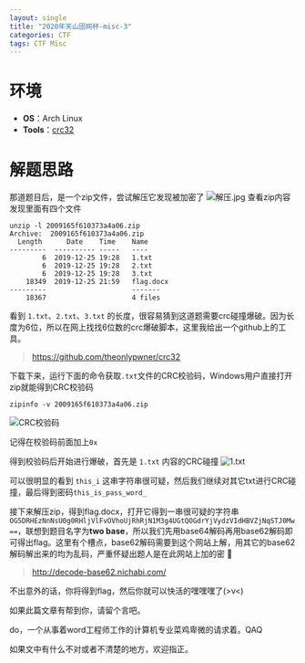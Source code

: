 ```yaml
---
layout: single
title: "2020年天山固网杯-misc-3"
categories: CTF
tags: CTF Misc
---
```


# 环境
- **OS**：Arch Linux
- **Tools**：[crc32](https://github.com/theonlypwner/crc32)

# 解题思路
那道题目后，是一个zip文件，尝试解压它发现被加密了
![解压.jpg](../../assets/images/tsgb/misc3/2020-10-06_11-46.png)
查看zip内容发现里面有四个文件
```shell
unzip -l 2009165f610373a4a06.zip
Archive:  2009165f610373a4a06.zip
  Length      Date    Time    Name
---------  ---------- -----   ----
        6  2019-12-25 19:28   1.txt
        6  2019-12-25 19:28   2.txt
        6  2019-12-25 19:28   3.txt
    18349  2019-12-25 21:59   flag.docx
---------                     -------
    18367                     4 files
```

看到 `1.txt`、`2.txt`、`3.txt` 的长度，很容易猜到这道题需要crc碰撞爆破。因为长度为6位，所以在网上找找6位数的crc爆破脚本，这里我给出一个github上的工具。

> https://github.com/theonlypwner/crc32

下载下来，运行下面的命令获取`.txt`文件的CRC校验码，Windows用户直接打开zip就能得到CRC校验码
```shell
zipinfo -v 2009165f610373a4a06.zip
```
![CRC校验码](../../assets/images/tsgb/misc3/2020-10-06_15-40.png)

记得在校验码前面加上`0x`

得到校验码后开始进行爆破，首先是 `1.txt` 内容的CRC碰撞
![1.txt](../../assets/images/tsgb/misc3/2020-10-06_15-44.png)

可以很明显的看到 `this_i` 这串字符串很可疑，然后我们继续对其它txt进行CRC碰撞，最后得到密码`this_is_pass_word_`

接下来解压zip，得到flag.docx，打开它得到一串很可疑的字符串`OG5DRHEzNnNsU0g0RHljVlFvOVhoUjRhRjN1M3g4UGtQOGdrYjVydzVIdHBVZjNqSTJ0Mw==`，联想到题目名字为**two base**，所以我们先用base64解码再用base62解码即可得出flag。这里有个槽点，base62解码需要到这个网站上解，用其它的base62解码解出来的均为乱码，严重怀疑出题人是在此网站上加的密 😤

> http://decode-base62.nichabi.com/

不出意外的话，你将得到flag，然后你就可以快活的嘿嘿嘿了(>v<)

如果此篇文章有帮到你，请留个言吧。

do，一个从事着word工程师工作的计算机专业菜鸡卑微的请求着。QAQ

如果文中有什么不对或者不清楚的地方，欢迎指正。
